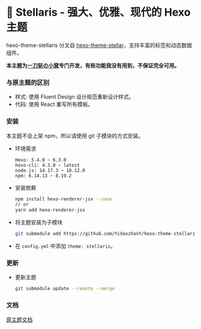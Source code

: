 # 📑 Stellaris - 强大、优雅、现代的 Hexo 主题

hexo-theme-stellaris 分叉自 [hexo-theme-stellar](https://github.com/xaoxuu/hexo-theme-stellar)，支持丰富的标签和动态数据组件。

**本主题为[一刀斩の小窝](https://blog.yidaozhan.top)专门开发，有些功能我没有用到，不保证完全可用。**


### 与原主题的区别

- 样式: 使用 Fluent Design 设计规范重新设计样式。
- 代码: 使用 React 重写所有模板。

### 安装

本主题不会上架 npm，所以请使用 git 子模块的方式安装。

- 环境需求
    ```
    Hexo: 5.4.0 ~ 6.3.0
    hexo-cli: 4.3.0 ~ latest
    node.js: 14.17.3 ~ 18.12.0
    npm: 6.14.13 ~ 8.19.2
    ```

- 安装依赖
    ```bash
    npm install hexo-renderer-jsx --save
    // or
    yarn add hexo-renderer-jsx
    ```

- 将主题安装为子模块
    ```bash
    git submodule add https://github.com/YidaozhanY/hexo-theme-stellaris.git themes/stellaris
    ```

- 在 `config.yml` 中添加 `theme: stellaris`。

### 更新

- 更新主题
    ```bash
    git submodule update --remote --merge
    ```

### 文档

[原主题文档](https://xaoxuu.com/wiki/stellar/)